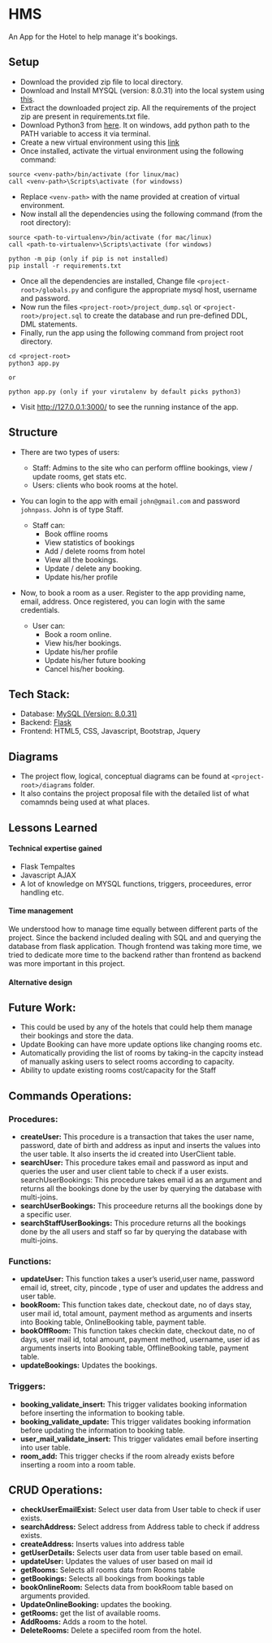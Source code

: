 # HMS

An App for the Hotel to help manage it's bookings.


## Setup

- Download the provided zip file to local directory.
- Download and Install MYSQL (version: 8.0.31) into the local system using [this][1].
- Extract the downloaded project zip. All the requirements of the project zip are present in requirements.txt file.
- Download Python3 from [here][4]. It on windows, add python path to the PATH variable to access it via terminal.
- Create a new virtual environment using this [link][2]
- Once installed, activate the virtual environment using the following command:
``` 
source <venv-path>/bin/activate (for linux/mac)
call <venv-path>\Scripts\activate (for windowss)
```
- Replace `<venv-path>` with the name provided at creation of virtual environment.
- Now install all the dependencies using the following command (from the root directory):
```
source <path-to-virtualenv>/bin/activate (for mac/linux)
call <path-to-virtualenv>\Scripts\activate (for windows)

python -m pip (only if pip is not installed)
pip install -r requirements.txt
```
- Once all the dependencies are installed, Change file `<project-root>/globals.py` and configure the appropriate mysql host, username and password.
- Now run the files `<project-root>/project_dump.sql` or `<project-root>/project.sql` to create the database and run pre-defined DDL, DML statements.
- Finally, run the app using the following command from project root directory.
```
cd <project-root>
python3 app.py

or 

python app.py (only if your virutalenv by default picks python3)
```

- Visit http://127.0.0.1:3000/ to see the running instance of the app.

## Structure
- There are two types of users:
    - Staff: Admins to the site who can perform offline bookings, view / update rooms, get stats etc.
    - Users: clients who book rooms at the hotel.
- You can login to the app with email `john@gmail.com` and password `johnpass`. John is of type Staff.
    - Staff can:
        - Book offline rooms
        - View statistics of bookings
        - Add / delete rooms from hotel
        - View all the bookings.
        - Update / delete any booking.
        - Update his/her profile

- Now, to book a room as a user. Register to the app providing name, email, address. Once registered, you can login with the same credentials. 
    - User can:
        - Book a room online.
        - View his/her bookings.
        - Update his/her profile
        - Update his/her future booking
        - Cancel his/her booking.


## Tech Stack:

- Database: [MySQL (Version: 8.0.31)][1]
- Backend: [Flask][3]
- Frontend: HTML5, CSS, Javascript, Bootstrap, Jquery


## Diagrams
- The project flow, logical, conceptual diagrams can be found at `<project-root>/diagrams` folder.
- It also contains the project proposal file with the detailed list of what comamnds being used at what places.


## Lessons Learned
#### Technical expertise gained
- Flask Tempaltes
- Javascript AJAX
- A lot of knowledge on MYSQL functions, triggers, proceedures, error handling etc.

#### Time management
We understood how to manage time equally between different parts of the project. Since the backend included dealing with SQL
and and querying the database from flask application. Though frontend was taking more time, we tried to dedicate more time to the backend rather than frontend as backend was more important in this project. 

#### Alternative design


## Future Work:
- This could be used by any of the hotels that could help them manage their bookings and store the data.
- Update Booking can have more update options like changing rooms etc.
- Automatically providing the list of rooms by taking-in the capcity instead of manually asking users to select rooms according to capacity.
- Ability to update existing rooms cost/capacity for the Staff


## Commands Operations:


### Procedures:

- **createUser:** This procedure is a transaction that takes the user name, password, date of birth and address as input and inserts the values into the user table. It also inserts the id created into UserClient table.
- **searchUser:** This procedure takes email and password as input and queries the user and user client table to check if a user exists.
searchUserBookings: This procedure takes email id as an argument and returns all the bookings done by the user by querying the database with multi-joins.
- **searchUserBookings:** This proceedure returns all the bookings done by a specific user.
- **searchStaffUserBookings:** This procedure returns all the bookings done by the all users and staff so far by querying the database with multi-joins.


### Functions:

- **updateUser:** This function takes a user’s userid,user name, password email id, street, city, pincode , type of user and updates the address and user table.
- **bookRoom:** This function takes date, checkout date, no of days stay, user mail id, total amount, payment method as arguments and inserts into Booking table, OnlineBooking table, payment table.
- **bookOffRoom:** This function takes checkin date, checkout date, no of days, user mail id, total amount, payment method, username, user id as arguments inserts into Booking table, OfflineBooking table, payment table.
- **updateBookings:** Updates the bookings.


### Triggers:

- **booking_validate_insert:** This trigger validates booking information before inserting the information to booking table. 
- **booking_validate_update:** This trigger validates booking information before updating the information to booking table. 
- **user_mail_validate_insert:** This trigger validates email before inserting into user table.
- **room_add:** This trigger checks if the room already exists before inserting a room into a room table.


## CRUD Operations:

- **checkUserEmailExist:** Select user data from User table to check if user exists.
- **searchAddress:** Select address from Address table to check if address exists.
- **createAddress:** Inserts values into address table
- **getUserDetails:** Selects user data from user table based on email.
- **updateUser:** Updates the values of user based on mail id
- **getRooms:** Selects all rooms data from Rooms table 
- **getBookings:** Selects all bookings from bookings table
- **bookOnlineRoom:** Selects data from bookRoom table based on arguments provided.
- **UpdateOnlineBooking:** updates the booking.
- **getRooms:** get the list of available rooms.
- **AddRooms:** Adds a room to the hotel.
- **DeleteRooms:** Delete a speciifed room from the hotel.





[1]: https://dev.mysql.com/downloads/mysql/
[2]: https://docs.python.org/3/library/venv.html#creating-virtual-environments
[3]: https://flask.palletsprojects.com/en/2.2.x/installation/
[4]: https://www.python.org/downloads/
